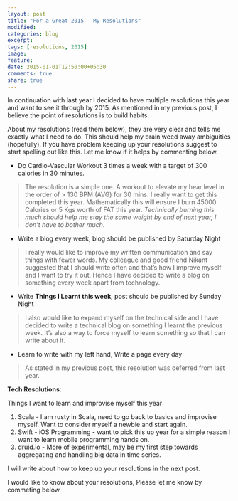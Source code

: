 ```yaml
---
layout: post
title: "For a Great 2015 - My Resolutions"
modified:
categories: blog
excerpt:
tags: [resolutions, 2015]
image:
feature:
date: 2015-01-01T12:50:00+05:30
comments: true
share: true
---
```

In continuation with last year I decided to have multiple resolutions this year and want to see it through by 2015. As mentioned in my previous post, I believe the point of resolutions is to build habits.

About my resolutions (read them below), they are very clear and tells me exactly what I need to do. This should help my brain weed away  ambiguities (hopefully). If you have problem keeping up your resolutions suggest to start spelling out like this. Let me know if it helps by commenting below.

* Do Cardio-Vascular Workout 3 times a week with a target of 300 calories in 30 minutes.
> The resolution is a simple one. A workout to elevate my hear level in the order of > 130 BPM (AVG) for 30 mins. I really want to get this completed this year. Mathematically this will ensure I burn 45000 Calories or 5 Kgs worth of FAT this year. _Technically burning this much should help me stay the same weight by end of next year, I don’t have to bother much_.

* Write a blog every week, blog should be published by Saturday Night
> I really would like to improve my written communication and say things with fewer words. My colleague and good friend Nikant suggested that I should write often and that’s how I improve myself and I want to try it out. Hence I have decided to write a blog on something every week apart from technology.

* Write **Things I Learnt this week**, post should be published by Sunday Night
> I also would like to expand myself on the technical side and I have decided to write a technical blog on something I learnt the previous week. It’s also a way to force myself to learn something so that I can write about it.

* Learn to write with my left hand, Write a page every day
> As stated in my previous post, this resolution was deferred from last year.

**Tech Resolutions**:

Things I want to learn and improvise myself this year

1. Scala - I am rusty in Scala, need to go back to basics and improvise myself. Want to consider myself a newbie and start again.
2. Swift - iOS Programming - want to pick this up year for a simple reason I want to learn mobile programming hands on.
3. druid.io - More of experimental, may be my first step towards aggregating and handling big data in time series.

I will write about how to keep up your resolutions in the next post.

I would like to know about your resolutions, Please let me know by commeting below.
